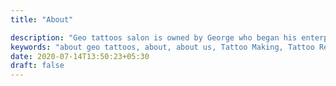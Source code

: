 ```yaml
---
title: "About"

description: "Geo tattoos salon is owned by George who began his enterprise in 2002. Situated at the heart of the city, Anna Nagar Roundtana. It has been attracting more and more people since then which was possible because of his 16+ years of professional experience."
keywords: "about geo tattoos, about, about us, Tattoo Making, Tattoo Removal, Tattoo Training, Tattoo Products"
date: 2020-07-14T13:50:23+05:30
draft: false
---
```


